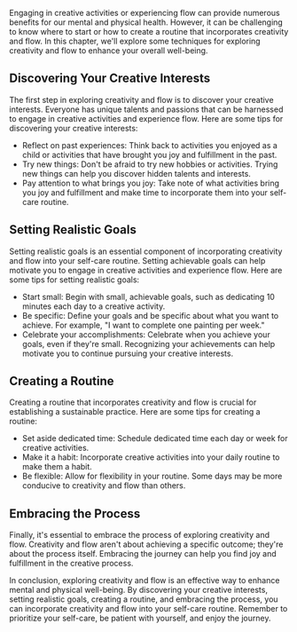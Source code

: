 
Engaging in creative activities or experiencing flow can provide numerous benefits for our mental and physical health. However, it can be challenging to know where to start or how to create a routine that incorporates creativity and flow. In this chapter, we'll explore some techniques for exploring creativity and flow to enhance your overall well-being.

Discovering Your Creative Interests
-----------------------------------

The first step in exploring creativity and flow is to discover your creative interests. Everyone has unique talents and passions that can be harnessed to engage in creative activities and experience flow. Here are some tips for discovering your creative interests:

* Reflect on past experiences: Think back to activities you enjoyed as a child or activities that have brought you joy and fulfillment in the past.
* Try new things: Don't be afraid to try new hobbies or activities. Trying new things can help you discover hidden talents and interests.
* Pay attention to what brings you joy: Take note of what activities bring you joy and fulfillment and make time to incorporate them into your self-care routine.

Setting Realistic Goals
-----------------------

Setting realistic goals is an essential component of incorporating creativity and flow into your self-care routine. Setting achievable goals can help motivate you to engage in creative activities and experience flow. Here are some tips for setting realistic goals:

* Start small: Begin with small, achievable goals, such as dedicating 10 minutes each day to a creative activity.
* Be specific: Define your goals and be specific about what you want to achieve. For example, "I want to complete one painting per week."
* Celebrate your accomplishments: Celebrate when you achieve your goals, even if they're small. Recognizing your achievements can help motivate you to continue pursuing your creative interests.

Creating a Routine
------------------

Creating a routine that incorporates creativity and flow is crucial for establishing a sustainable practice. Here are some tips for creating a routine:

* Set aside dedicated time: Schedule dedicated time each day or week for creative activities.
* Make it a habit: Incorporate creative activities into your daily routine to make them a habit.
* Be flexible: Allow for flexibility in your routine. Some days may be more conducive to creativity and flow than others.

Embracing the Process
---------------------

Finally, it's essential to embrace the process of exploring creativity and flow. Creativity and flow aren't about achieving a specific outcome; they're about the process itself. Embracing the journey can help you find joy and fulfillment in the creative process.

In conclusion, exploring creativity and flow is an effective way to enhance mental and physical well-being. By discovering your creative interests, setting realistic goals, creating a routine, and embracing the process, you can incorporate creativity and flow into your self-care routine. Remember to prioritize your self-care, be patient with yourself, and enjoy the journey.
